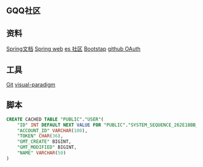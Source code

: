 ## GQQ社区

## 资料
[Spring文档](https://spring.io/guides)
[Spring web](https://spring.io/guides/gs/serving-web-content/)
[es 社区](https://elasticsearch.cn/explore)
[Bootstap](https://v3.bootcss.com/)
[github OAuth](https://developer.github.com/apps/building-oauth-apps/creating-an-oauth-app/)

## 工具
[Git](https://git-scm.com/download)
[visual-paradigm](https://www.visual-paradigm.com)

## 脚本
```sql
CREATE CACHED TABLE "PUBLIC"."USER"(
    "ID" INT DEFAULT NEXT VALUE FOR "PUBLIC"."SYSTEM_SEQUENCE_262E18BB_3B0F_42EE_8E12_831B4EF39F7C" NOT NULL NULL_TO_DEFAULT SEQUENCE "PUBLIC"."SYSTEM_SEQUENCE_262E18BB_3B0F_42EE_8E12_831B4EF39F7C",
    "ACCOUNT_ID" VARCHAR(100),
    "TOKEN" CHAR(36),
    "GMT_CREATE" BIGINT,
    "GMT_MODIFIED" BIGINT,
    "NAME" VARCHAR(50)
)
```